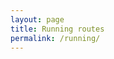 ```yaml
---
layout: page
title: Running routes
permalink: /running/
---
```


<div class="strava-embed-placeholder" data-embed-type="route" data-embed-id="3354541955644645584" data-full-width="true" data-style="standard" data-map-hash="12.33/42.45822/-76.47889" data-from-embed="true"></div><script src="https://strava-embeds.com/embed.js"></script>
